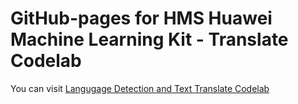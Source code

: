 # GitHub-pages for HMS Huawei Machine Learning Kit - Translate Codelab
You can visit [Langugage Detection and Text Translate Codelab](https://mrtckr008.github.io/gh-pages-mlkittranslate/#0)
